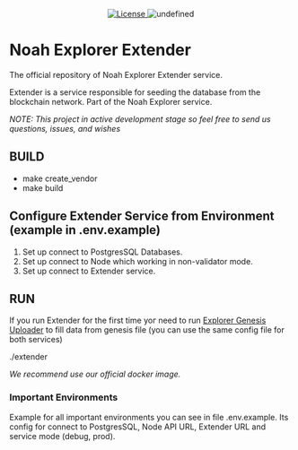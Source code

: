 <p align="center" style="text-align: center;">
    <a href="https://github.com/noah-blockchain/CoinExplorer-Extender/blob/master/LICENSE">
        <img src="https://img.shields.io/packagist/l/doctrine/orm.svg" alt="License">
    </a>
    <img alt="undefined" src="https://img.shields.io/github/last-commit/noah-blockchain/CoinExplorer-Extender.svg">
</p>

# Noah Explorer Extender

The official repository of Noah Explorer Extender service.

Extender is a service responsible for seeding the database from the blockchain network. Part of the Noah Explorer service.

_NOTE: This project in active development stage so feel free to send us questions, issues, and wishes_

## BUILD

- make create_vendor
- make build

## Configure Extender Service from Environment (example in .env.example)
1) Set up connect to PostgresSQL Databases.
2) Set up connect to Node which working in non-validator mode. 
3) Set up connect to Extender service. 

## RUN
If you run Extender for the first time yoг need to run  [Explorer Genesis Uploader](https://github.com/noah-blockchain/explorer-genesis-uploader)
to fill data from genesis file (you can use the same config file for both services)

./extender

_We recommend use our official docker image._
### Important Environments
Example for all important environments you can see in file .env.example.
Its config for connect to PostgresSQL, Node API URL, Extender URL and service mode (debug, prod).

